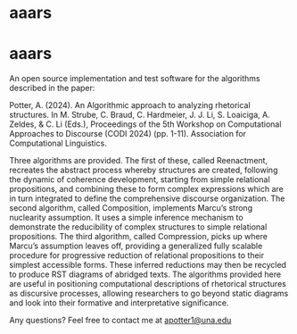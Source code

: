 # aaars
# aaars

An open source implementation and test software for the algorithms described in the paper:

Potter, A. (2024). An Algorithmic approach to analyzing rhetorical structures. In M. Strube, C. Braud, C. Hardmeier, J. J. Li, S. Loaiciga, A. Zeldes, & C. Li (Eds.), Proceedings of the 5th Workshop on Computational Approaches to Discourse (CODI 2024) (pp. 1-11). Association for Computational Linguistics. 

Three algorithms are provided. The first of these, called Reenactment, recreates the abstract process whereby structures are created, following the dynamic of coherence development, starting from simple relational propositions, and combining these to form complex expressions which are in turn integrated to define the comprehensive discourse organization. The second algorithm, called Composition, implements Marcu’s strong nuclearity assumption. It uses a simple inference mechanism to demonstrate the reducibility of complex structures to simple relational propositions. The third algorithm, called Compression, picks up where Marcu’s assumption leaves off, providing a generalized fully scalable procedure for progressive reduction of relational propositions to their simplest accessible forms. These inferred reductions may then be recycled to produce RST diagrams of abridged texts. The algorithms provided here are useful in positioning computational descriptions of rhetorical structures as discursive processes, allowing researchers to go beyond static diagrams and look into their formative and interpretative significance.


Any questions? Feel free to contact me at apotter1@una.edu
